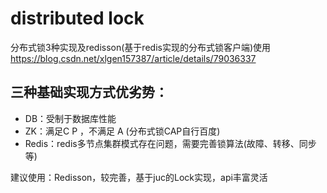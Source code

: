 # distributed lock 
分布式锁3种实现及redisson(基于redis实现的分布式锁客户端)使用
https://blog.csdn.net/xlgen157387/article/details/79036337

## 三种基础实现方式优劣势：
- DB：受制于数据库性能
- ZK：满足C P ，不满足 A (分布式锁CAP自行百度)
- Redis：redis多节点集群模式存在问题，需要完善锁算法(故障、转移、同步等)

建议使用：Redisson，较完善，基于juc的Lock实现，api丰富灵活